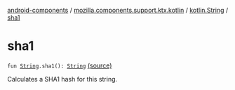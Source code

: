 [android-components](../../index.md) / [mozilla.components.support.ktx.kotlin](../index.md) / [kotlin.String](index.md) / [sha1](./sha1.md)

# sha1

`fun `[`String`](https://kotlinlang.org/api/latest/jvm/stdlib/kotlin/-string/index.html)`.sha1(): `[`String`](https://kotlinlang.org/api/latest/jvm/stdlib/kotlin/-string/index.html) [(source)](https://github.com/mozilla-mobile/android-components/blob/master/components/support/ktx/src/main/java/mozilla/components/support/ktx/kotlin/String.kt#L56)

Calculates a SHA1 hash for this string.

